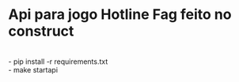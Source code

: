 # Api para jogo Hotline Fag feito no construct
<br>
- pip install -r requirements.txt<br>
- make startapi
